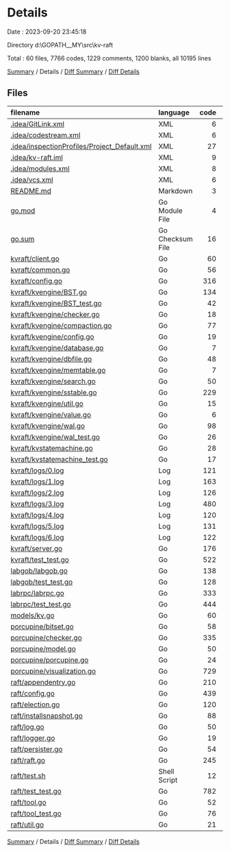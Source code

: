 # Details

Date : 2023-09-20 23:45:18

Directory d:\\GOPATH__MY\\src\\kv-raft

Total : 60 files,  7766 codes, 1229 comments, 1200 blanks, all 10195 lines

[Summary](results.md) / Details / [Diff Summary](diff.md) / [Diff Details](diff-details.md)

## Files
| filename | language | code | comment | blank | total |
| :--- | :--- | ---: | ---: | ---: | ---: |
| [.idea/GitLink.xml](/.idea/GitLink.xml) | XML | 6 | 0 | 0 | 6 |
| [.idea/codestream.xml](/.idea/codestream.xml) | XML | 6 | 0 | 0 | 6 |
| [.idea/inspectionProfiles/Project_Default.xml](/.idea/inspectionProfiles/Project_Default.xml) | XML | 27 | 0 | 0 | 27 |
| [.idea/kv-raft.iml](/.idea/kv-raft.iml) | XML | 9 | 0 | 0 | 9 |
| [.idea/modules.xml](/.idea/modules.xml) | XML | 8 | 0 | 0 | 8 |
| [.idea/vcs.xml](/.idea/vcs.xml) | XML | 6 | 0 | 0 | 6 |
| [README.md](/README.md) | Markdown | 3 | 0 | 0 | 3 |
| [go.mod](/go.mod) | Go Module File | 4 | 0 | 4 | 8 |
| [go.sum](/go.sum) | Go Checksum File | 16 | 0 | 1 | 17 |
| [kvraft/client.go](/kvraft/client.go) | Go | 60 | 20 | 11 | 91 |
| [kvraft/common.go](/kvraft/common.go) | Go | 56 | 6 | 13 | 75 |
| [kvraft/config.go](/kvraft/config.go) | Go | 316 | 54 | 56 | 426 |
| [kvraft/kvengine/BST.go](/kvraft/kvengine/BST.go) | Go | 134 | 18 | 9 | 161 |
| [kvraft/kvengine/BST_test.go](/kvraft/kvengine/BST_test.go) | Go | 42 | 0 | 4 | 46 |
| [kvraft/kvengine/checker.go](/kvraft/kvengine/checker.go) | Go | 18 | 4 | 3 | 25 |
| [kvraft/kvengine/compaction.go](/kvraft/kvengine/compaction.go) | Go | 77 | 12 | 17 | 106 |
| [kvraft/kvengine/config.go](/kvraft/kvengine/config.go) | Go | 19 | 8 | 7 | 34 |
| [kvraft/kvengine/database.go](/kvraft/kvengine/database.go) | Go | 7 | 1 | 2 | 10 |
| [kvraft/kvengine/dbfile.go](/kvraft/kvengine/dbfile.go) | Go | 48 | 5 | 6 | 59 |
| [kvraft/kvengine/memtable.go](/kvraft/kvengine/memtable.go) | Go | 7 | 2 | 3 | 12 |
| [kvraft/kvengine/search.go](/kvraft/kvengine/search.go) | Go | 50 | 7 | 9 | 66 |
| [kvraft/kvengine/sstable.go](/kvraft/kvengine/sstable.go) | Go | 229 | 37 | 39 | 305 |
| [kvraft/kvengine/util.go](/kvraft/kvengine/util.go) | Go | 15 | 3 | 6 | 24 |
| [kvraft/kvengine/value.go](/kvraft/kvengine/value.go) | Go | 6 | 0 | 2 | 8 |
| [kvraft/kvengine/wal.go](/kvraft/kvengine/wal.go) | Go | 98 | 12 | 15 | 125 |
| [kvraft/kvengine/wal_test.go](/kvraft/kvengine/wal_test.go) | Go | 26 | 0 | 2 | 28 |
| [kvraft/kvstatemachine.go](/kvraft/kvstatemachine.go) | Go | 28 | 3 | 5 | 36 |
| [kvraft/kvstatemachine_test.go](/kvraft/kvstatemachine_test.go) | Go | 17 | 0 | 3 | 20 |
| [kvraft/logs/0.log](/kvraft/logs/0.log) | Log | 121 | 0 | 1 | 122 |
| [kvraft/logs/1.log](/kvraft/logs/1.log) | Log | 163 | 0 | 1 | 164 |
| [kvraft/logs/2.log](/kvraft/logs/2.log) | Log | 126 | 0 | 1 | 127 |
| [kvraft/logs/3.log](/kvraft/logs/3.log) | Log | 480 | 0 | 1 | 481 |
| [kvraft/logs/4.log](/kvraft/logs/4.log) | Log | 120 | 0 | 1 | 121 |
| [kvraft/logs/5.log](/kvraft/logs/5.log) | Log | 131 | 0 | 1 | 132 |
| [kvraft/logs/6.log](/kvraft/logs/6.log) | Log | 122 | 0 | 1 | 123 |
| [kvraft/server.go](/kvraft/server.go) | Go | 176 | 62 | 32 | 270 |
| [kvraft/test_test.go](/kvraft/test_test.go) | Go | 522 | 90 | 104 | 716 |
| [labgob/labgob.go](/labgob/labgob.go) | Go | 138 | 16 | 21 | 175 |
| [labgob/test_test.go](/labgob/test_test.go) | Go | 128 | 17 | 28 | 173 |
| [labrpc/labrpc.go](/labrpc/labrpc.go) | Go | 333 | 110 | 71 | 514 |
| [labrpc/test_test.go](/labrpc/test_test.go) | Go | 444 | 36 | 118 | 598 |
| [models/kv.go](/models/kv.go) | Go | 60 | 5 | 5 | 70 |
| [porcupine/bitset.go](/porcupine/bitset.go) | Go | 58 | 2 | 13 | 73 |
| [porcupine/checker.go](/porcupine/checker.go) | Go | 335 | 11 | 28 | 374 |
| [porcupine/model.go](/porcupine/model.go) | Go | 50 | 14 | 14 | 78 |
| [porcupine/porcupine.go](/porcupine/porcupine.go) | Go | 24 | 8 | 8 | 40 |
| [porcupine/visualization.go](/porcupine/visualization.go) | Go | 729 | 103 | 66 | 898 |
| [raft/appendentry.go](/raft/appendentry.go) | Go | 210 | 66 | 32 | 308 |
| [raft/config.go](/raft/config.go) | Go | 439 | 86 | 65 | 590 |
| [raft/election.go](/raft/election.go) | Go | 120 | 60 | 27 | 207 |
| [raft/installsnapshot.go](/raft/installsnapshot.go) | Go | 88 | 29 | 26 | 143 |
| [raft/log.go](/raft/log.go) | Go | 50 | 14 | 9 | 73 |
| [raft/logger.go](/raft/logger.go) | Go | 19 | 78 | 5 | 102 |
| [raft/persister.go](/raft/persister.go) | Go | 54 | 10 | 13 | 77 |
| [raft/raft.go](/raft/raft.go) | Go | 245 | 121 | 53 | 419 |
| [raft/test.sh](/raft/test.sh) | Shell Script | 12 | 2 | 4 | 18 |
| [raft/test_test.go](/raft/test_test.go) | Go | 782 | 90 | 216 | 1,088 |
| [raft/tool.go](/raft/tool.go) | Go | 52 | 4 | 5 | 61 |
| [raft/tool_test.go](/raft/tool_test.go) | Go | 76 | 0 | 8 | 84 |
| [raft/util.go](/raft/util.go) | Go | 21 | 3 | 5 | 29 |

[Summary](results.md) / Details / [Diff Summary](diff.md) / [Diff Details](diff-details.md)